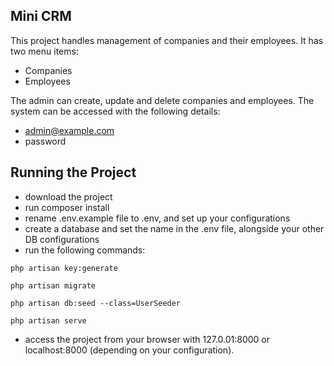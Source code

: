 ## Mini CRM

This project handles management of companies and their employees.
It has two menu items:
- Companies
- Employees

The admin can create, update and delete companies and employees.
The system can be accessed with the following details:
- admin@example.com
- password

## Running the Project
- download the project
- run composer install
- rename .env.example file to .env, and set up your configurations
- create a database and set the name in the .env file, alongside your other DB configurations
- run the following commands:

```
php artisan key:generate
```

```
php artisan migrate
```

```
php artisan db:seed --class=UserSeeder
```

```
php artisan serve
```

- access the project from your browser with 127.0.01:8000 or localhost:8000 (depending on your configuration).
